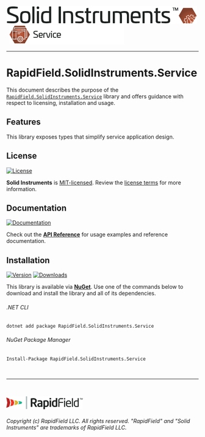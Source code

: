 <!--
Copyright (c) RapidField LLC. Licensed under the MIT License. See LICENSE.txt in the project root for license information.
-->

[![Solid Instruments](../../SolidInstruments.Logo.Color.Transparent.500w.png)](../../README.md)
<br />&nbsp;
![Service](Label.Service.300w.png)
- - -

# RapidField.SolidInstruments.Service

This document describes the purpose of the [`RapidField.SolidInstruments.Service`]() library and offers guidance with respect to licensing, installation and usage.

## Features

This library exposes types that simplify service application design.

## License

[![License](https://img.shields.io/github/license/rapidfield/solid-instruments?style=flat&color=lightseagreen&label=license&logo=open-access&logoColor=lightgrey)](../../LICENSE.txt)

**Solid Instruments** is [MIT-licensed](https://en.wikipedia.org/wiki/MIT_License). Review the [license terms](../../LICENSE.txt) for more information.

## Documentation

[![Documentation](https://img.shields.io/badge/documentation-website-tan?style=flat&logo=buffer&logoColor=lightgrey)](https://www.solidinstruments.com/api/RapidField.SolidInstruments.Service.html)

Check out the [**API Reference**](https://www.solidinstruments.com/api/RapidField.SolidInstruments.Service.html) for usage examples and reference documentation.

## Installation

[![Version](https://img.shields.io/nuget/vpre/RapidField.SolidInstruments.Service?style=flat&color=blue&label=version&logo=nuget&logoColor=lightgrey)](https://www.nuget.org/packages/RapidField.SolidInstruments.Service)
[![Downloads](https://img.shields.io/nuget/dt/RapidField.SolidInstruments.Service?style=flat&color=blue&logo=nuget&logoColor=lightgrey)](https://www.nuget.org/packages/RapidField.SolidInstruments.Service)

This library is available via [**NuGet**](https://docs.microsoft.com/en-us/nuget/quickstart/install-and-use-a-package-in-visual-studio). Use one of the commands below to download and install the library and all of its dependencies.

###### .NET CLI

```shell
dotnet add package RapidField.SolidInstruments.Service
```

###### NuGet Package Manager

```shell
Install-Package RapidField.SolidInstruments.Service
```

<br />

- - -

<br />

[![RapidField](../../RapidField.Logo.Color.Black.Transparent.200w.png)](https://www.rapidfield.com)

###### Copyright (c) RapidField LLC. All rights reserved. "RapidField" and "Solid Instruments" are trademarks of RapidField LLC.